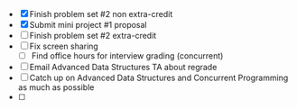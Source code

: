 - [x] Finish problem set #2 non extra-credit
- [x] Submit mini project #1 proposal
- [ ] Finish problem set #2 extra-credit
- [ ] Fix screen sharing
	- [ ] Find office hours for interview grading (concurrent)
- [ ] Email Advanced Data Structures TA about regrade
- [ ] Catch up on Advanced Data Structures and Concurrent Programming as much as possible
- [ ] 
